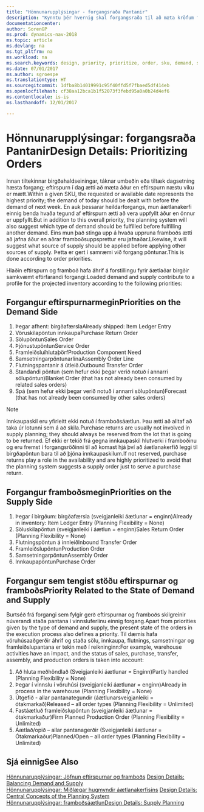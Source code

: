 ```yaml
---
title: "Hönnunarupplýsingar - forgangsraða Pantanir"
description: "Kynntu þér hvernig skal forgangsraða til að mæta kröfum framboðs og eftirspurnar."
documentationcenter: 
author: SorenGP
ms.prod: dynamics-nav-2018
ms.topic: article
ms.devlang: na
ms.tgt_pltfrm: na
ms.workload: na
ms.search.keywords: design, priority, prioritize, order, sku, demand, supply
ms.date: 07/01/2017
ms.author: sgroespe
ms.translationtype: HT
ms.sourcegitcommit: 1dfba8b14019991c95f40ffd5f7fbaed5df414eb
ms.openlocfilehash: cf38aa12bca1b1f52073f3febd95a0a0b24d4ef6
ms.contentlocale: is-is
ms.lasthandoff: 12/01/2017

---
```

# <a name="design-details-prioritizing-orders"></a><span data-ttu-id="c9784-103">Hönnunarupplýsingar: forgangsraða Pantanir</span><span class="sxs-lookup"><span data-stu-id="c9784-103">Design Details: Prioritizing Orders</span></span>
<span data-ttu-id="c9784-104">Innan tiltekinnar birgðahaldseiningar, táknar umbeðin eða tiltæk dagsetning hæsta forgang; eftirspurn í dag ætti að mæta áður en eftirspurn næstu viku er mætt.</span><span class="sxs-lookup"><span data-stu-id="c9784-104">Within a given SKU, the requested or available date represents the highest priority; the demand of today should be dealt with before the demand of next week.</span></span> <span data-ttu-id="c9784-105">En auk þessarar heildarforgangs, mun áætlanakerfi einnig benda hvaða tegund af eftirspurn ætti að vera uppfyllt áður en önnur er uppfyllt.</span><span class="sxs-lookup"><span data-stu-id="c9784-105">But in addition to this overall priority, the planning system will also suggest which type of demand should be fulfilled before fulfilling another demand.</span></span> <span data-ttu-id="c9784-106">Eins mun það stinga upp á hvaða uppruna framboðs ætti að jafna áður en aðrar framboðsuppsprettur eru jafnaðar.</span><span class="sxs-lookup"><span data-stu-id="c9784-106">Likewise, it will suggest what source of supply should be applied before applying other sources of supply.</span></span> <span data-ttu-id="c9784-107">Þetta er gert í samræmi við forgang pöntunar.</span><span class="sxs-lookup"><span data-stu-id="c9784-107">This is done according to order priorities.</span></span>  
  
<span data-ttu-id="c9784-108">Hlaðin eftirspurn og framboð hafa áhrif á forstillingu fyrir áætlaðar birgðir samkvæmt eftirfarandi forgangi:</span><span class="sxs-lookup"><span data-stu-id="c9784-108">Loaded demand and supply contribute to a profile for the projected inventory according to the following priorities:</span></span>  
  
## <a name="priorities-on-the-demand-side"></a><span data-ttu-id="c9784-109">Forgangur eftirspurnarmegin</span><span class="sxs-lookup"><span data-stu-id="c9784-109">Priorities on the Demand Side</span></span>  
1. <span data-ttu-id="c9784-110">Þegar afhent: birgðafærsla</span><span class="sxs-lookup"><span data-stu-id="c9784-110">Already shipped: Item Ledger Entry</span></span>  
2. <span data-ttu-id="c9784-111">Vöruskilapöntun innkaupa</span><span class="sxs-lookup"><span data-stu-id="c9784-111">Purchase Return Order</span></span>  
3. <span data-ttu-id="c9784-112">Sölupöntun</span><span class="sxs-lookup"><span data-stu-id="c9784-112">Sales Order</span></span>  
4. <span data-ttu-id="c9784-113">Þjónustupöntun</span><span class="sxs-lookup"><span data-stu-id="c9784-113">Service Order</span></span>  
5. <span data-ttu-id="c9784-114">Framleiðsluíhlutaþörf</span><span class="sxs-lookup"><span data-stu-id="c9784-114">Production Component Need</span></span>  
6. <span data-ttu-id="c9784-115">Samsetningarpöntunarlína</span><span class="sxs-lookup"><span data-stu-id="c9784-115">Assembly Order Line</span></span>  
7. <span data-ttu-id="c9784-116">Flutningspantanir á útleið.</span><span class="sxs-lookup"><span data-stu-id="c9784-116">Outbound Transfer Order</span></span>  
8. <span data-ttu-id="c9784-117">Standandi pöntun (sem hefur ekki þegar verið notuð í annarri sölupöntun)</span><span class="sxs-lookup"><span data-stu-id="c9784-117">Blanket Order (that has not already been consumed by related sales orders)</span></span>  
9. <span data-ttu-id="c9784-118">Spá (sem hefur ekki þegar verið notuð í annarri sölupöntun)</span><span class="sxs-lookup"><span data-stu-id="c9784-118">Forecast (that has not already been consumed by other sales orders)</span></span>  
  
> [!NOTE]  
>  <span data-ttu-id="c9784-119">Innkaupaskil eru yfirleitt ekki notuð í framboðsáætlun. Þau ætti að alltaf að taka úr lotunni sem á að skila.</span><span class="sxs-lookup"><span data-stu-id="c9784-119">Purchase returns are usually not involved in supply planning; they should always be reserved from the lot that is going to be returned.</span></span> <span data-ttu-id="c9784-120">Ef ekki er tekið frá gegna innkaupaskil hlutverki í framboðinu og eru fremst í forgangsröðinni til að komast hjá því að áætlanakerfið leggi til birgðapöntun bara til að þjóna innkaupaskilum.</span><span class="sxs-lookup"><span data-stu-id="c9784-120">If not reserved, purchase returns play a role in the availability and are highly prioritized to avoid that the planning system suggests a supply order just to serve a purchase return.</span></span>  
  
## <a name="priorities-on-the-supply-side"></a><span data-ttu-id="c9784-121">Forgangur framboðsmegin</span><span class="sxs-lookup"><span data-stu-id="c9784-121">Priorities on the Supply Side</span></span>  
1. <span data-ttu-id="c9784-122">Þegar í birgðum: birgðafærsla (sveigjanleiki áætlunar = enginn)</span><span class="sxs-lookup"><span data-stu-id="c9784-122">Already in inventory: Item Ledger Entry (Planning Flexibility = None)</span></span>  
2. <span data-ttu-id="c9784-123">Söluskilapöntun (sveigjanleiki í áætlun = enginn)</span><span class="sxs-lookup"><span data-stu-id="c9784-123">Sales Return Order (Planning Flexibility = None)</span></span>  
3. <span data-ttu-id="c9784-124">Flutningspöntun á innleið</span><span class="sxs-lookup"><span data-stu-id="c9784-124">Inbound Transfer Order</span></span>  
4. <span data-ttu-id="c9784-125">Framleiðslupöntun</span><span class="sxs-lookup"><span data-stu-id="c9784-125">Production Order</span></span>  
5. <span data-ttu-id="c9784-126">Samsetningarpöntun</span><span class="sxs-lookup"><span data-stu-id="c9784-126">Assembly Order</span></span>  
6. <span data-ttu-id="c9784-127">Innkaupapöntun</span><span class="sxs-lookup"><span data-stu-id="c9784-127">Purchase Order</span></span>  
  
## <a name="priority-related-to-the-state-of-demand-and-supply"></a><span data-ttu-id="c9784-128">Forgangur sem tengist stöðu eftirspurnar og framboðs</span><span class="sxs-lookup"><span data-stu-id="c9784-128">Priority Related to the State of Demand and Supply</span></span>  
<span data-ttu-id="c9784-129">Burtséð frá forgangi sem fylgir gerð eftirspurnar og framboðs skilgreinir núverandi staða pantana í vinnsluferlinu einnig forgang.</span><span class="sxs-lookup"><span data-stu-id="c9784-129">Apart from priorities given by the type of demand and supply, the present state of the orders in the execution process also defines a priority.</span></span> <span data-ttu-id="c9784-130">Til dæmis hafa vöruhúsaaðgerðir áhrif og staða sölu, innkaupa, flutnings, samsetningar og framleiðslupantana er tekin með í reikninginn:</span><span class="sxs-lookup"><span data-stu-id="c9784-130">For example, warehouse activities have an impact, and the status of sales, purchase, transfer, assembly, and production orders is taken into account:</span></span>  
  
1. <span data-ttu-id="c9784-131">Að hluta meðhöndlað (Sveigjanleiki áætlunar = Enginn)</span><span class="sxs-lookup"><span data-stu-id="c9784-131">Partly handled (Planning Flexibility = None)</span></span>  
2. <span data-ttu-id="c9784-132">Þegar í vinnslu í vöruhúsi (sveigjanleiki áætlunar = enginn)</span><span class="sxs-lookup"><span data-stu-id="c9784-132">Already in process in the warehouse (Planning Flexibility = None)</span></span>  
3. <span data-ttu-id="c9784-133">Útgefið - allar pantanategundir (áætlunarsveigjanleiki = ótakmarkað)</span><span class="sxs-lookup"><span data-stu-id="c9784-133">Released – all order types (Planning Flexibility = Unlimited)</span></span>  
4. <span data-ttu-id="c9784-134">Fastáætluð framleiðslupöntun (sveigjanleiki áætlunar = ótakmarkaður)</span><span class="sxs-lookup"><span data-stu-id="c9784-134">Firm Planned Production Order (Planning Flexibility = Unlimited)</span></span>  
5. <span data-ttu-id="c9784-135">Áætlað/opið – allar pantanagerðir (Sveigjanleiki áætlunar = Ótakmarkaður)</span><span class="sxs-lookup"><span data-stu-id="c9784-135">Planned/Open – all order types (Planning Flexibility = Unlimited)</span></span>  
  
## <a name="see-also"></a><span data-ttu-id="c9784-136">Sjá einnig</span><span class="sxs-lookup"><span data-stu-id="c9784-136">See Also</span></span>  
<span data-ttu-id="c9784-137">[Hönnunarupplýsingar: Jöfnun eftirspurnar og framboðs](design-details-balancing-demand-and-supply.md) </span><span class="sxs-lookup"><span data-stu-id="c9784-137">[Design Details: Balancing Demand and Supply](design-details-balancing-demand-and-supply.md) </span></span>  
<span data-ttu-id="c9784-138">[Hönnunarupplýsingar: Miðlægar hugmyndir áætlanakerfisins](design-details-central-concepts-of-the-planning-system.md) </span><span class="sxs-lookup"><span data-stu-id="c9784-138">[Design Details: Central Concepts of the Planning System](design-details-central-concepts-of-the-planning-system.md) </span></span>  
[<span data-ttu-id="c9784-139">Hönnunarupplýsingar: framboðsáætlun</span><span class="sxs-lookup"><span data-stu-id="c9784-139">Design Details: Supply Planning</span></span>](design-details-supply-planning.md)
